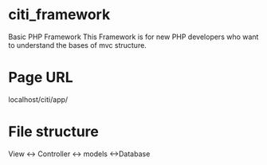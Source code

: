 # citi_framework
Basic PHP Framework
This Framework is for new PHP developers who want to understand the bases of mvc structure.
# Page URL
 localhost/citi/app/
 # File structure
 View <-> Controller <-> models <->Database
